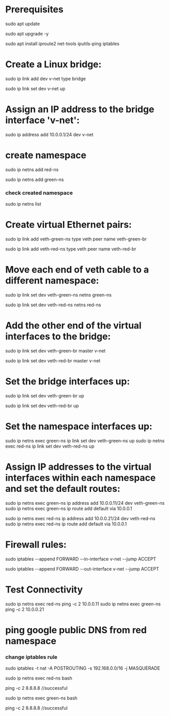 # Prerequisites
sudo apt update

sudo apt upgrade -y

sudo apt install iproute2 net-tools iputils-ping iptables
# Create a Linux bridge:
sudo ip link add dev v-net type bridge

sudo ip link set dev v-net up

# Assign an IP address to the bridge interface 'v-net':
sudo ip address add 10.0.0.1/24 dev v-net

# create namespace

sudo ip netns add red-ns

sudo ip netns add green-ns

### check created namespace

sudo ip netns list

# Create virtual Ethernet pairs:
sudo ip link add veth-green-ns type veth peer name veth-green-br

sudo ip link add veth-red-ns type veth peer name veth-red-br

# Move each end of veth cable to a different namespace:
sudo ip link set dev veth-green-ns netns green-ns

sudo ip link set dev veth-red-ns netns red-ns

# Add the other end of the virtual interfaces to the bridge:
sudo ip link set dev veth-green-br master v-net

sudo ip link set dev veth-red-br master v-net

# Set the bridge interfaces up:
sudo ip link set dev veth-green-br up

sudo ip link set dev veth-red-br up

# Set the namespace interfaces up:
sudo ip netns exec green-ns ip link set dev veth-green-ns up
sudo ip netns exec red-ns ip link set dev veth-red-ns up

# Assign IP addresses to the virtual interfaces within each namespace and set the default routes:
sudo ip netns exec green-ns ip address add 10.0.0.11/24 dev veth-green-ns
sudo ip netns exec green-ns ip route add default via 10.0.0.1

sudo ip netns exec red-ns ip address add 10.0.0.21/24 dev veth-red-ns
sudo ip netns exec red-ns ip route add default via 10.0.0.1

#  Firewall rules:
sudo iptables --append FORWARD --in-interface v-net --jump ACCEPT

sudo iptables --append FORWARD --out-interface v-net --jump ACCEPT

# Test Connectivity
sudo ip netns exec red-ns ping -c 2 10.0.0.11
sudo ip netns exec green-ns ping -c 2 10.0.0.21


# ping google public DNS from red namespace

### change iptables rule 

sudo iptables -t nat -A POSTROUTING -s 192.168.0.0/16 -j MASQUERADE

sudo ip netns exec red-ns bash

ping -c 2 8.8.8.8 //successful

sudo ip netns exec green-ns bash

ping -c 2 8.8.8.8 //successful


